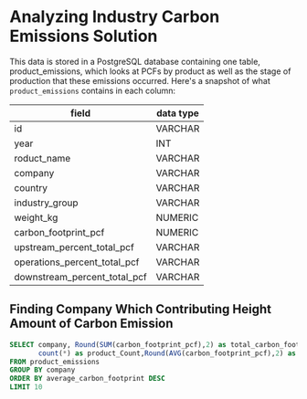 # Analyzing Industry Carbon Emissions Solution

This data is stored in a PostgreSQL database containing one table, product_emissions, which looks at PCFs by product as well as the stage of production that these emissions occurred. Here's a snapshot of what `product_emissions` contains in each column:

| field	                        | data type   |
| ------------------------------| ------------|
| id	                        | VARCHAR     |  
| year	                        | INT         |
| roduct_name                   | VARCHAR     | 
| company	                    | VARCHAR     |
| country	                    | VARCHAR     |
| industry_group                | VARCHAR     |
| weight_kg	                    | NUMERIC     |
| carbon_footprint_pcf          | NUMERIC     |
| upstream_percent_total_pcf    | VARCHAR     |
| operations_percent_total_pcf  | VARCHAR     |
| downstream_percent_total_pcf  | VARCHAR     |

## Finding Company Which Contributing Height Amount of Carbon Emission

```sql
SELECT company, Round(SUM(carbon_footprint_pcf),2) as total_carbon_footprint,
       count(*) as product_Count,Round(AVG(carbon_footprint_pcf),2) as average_carbon_footprint
FROM product_emissions 
GROUP BY company
ORDER BY average_carbon_footprint DESC
LIMIT 10
```
